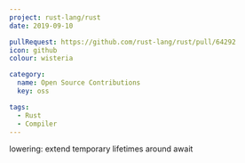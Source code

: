 ```yaml
---
project: rust-lang/rust
date: 2019-09-10

pullRequest: https://github.com/rust-lang/rust/pull/64292
icon: github
colour: wisteria

category:
  name: Open Source Contributions
  key: oss

tags:
  - Rust
  - Compiler
---
```

lowering: extend temporary lifetimes around await
